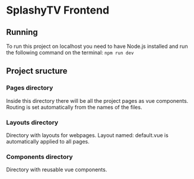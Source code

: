 # SplashyTV Frontend

## Running
To run this project on localhost you need to have Node.js installed and run the following command on the terminal: `npm run dev`

## Project sructure

### Pages directory
Inside this directory there will be all the project pages as vue components. Routing is set automatically from the names of the files.

### Layouts directory
Directory with layouts for webpages. Layout named: default.vue is automatically applied to all pages.

### Components directory
Directory with reusable vue components.

